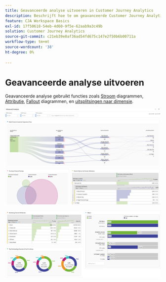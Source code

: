 ```yaml
---
title: Geavanceerde analyse uitvoeren in Customer Journey Analytics
description: Beschrijft hoe te om geavanceerde Customer Journey Analytics analyse in Workspace te doen.
feature: CJA Workspace Basics
exl-id: 17f50618-54eb-4d60-9f5e-62aab9a3c49b
solution: Customer Journey Analytics
source-git-commit: c21eb39e0af36ad54fd675c147e2f50b6b00711a
workflow-type: tm+mt
source-wordcount: '38'
ht-degree: 0%

---
```


# Geavanceerde analyse uitvoeren

Geavanceerde analyse gebruikt functies zoals [Stroom](/help/analysis-workspace/visualizations/c-flow/flow.md) diagrammen, [Attributie](/help/analysis-workspace/c-panels/attribution.md), [Fallout](/help/analysis-workspace/visualizations/fallout/fallout-flow.md) diagrammen, en [uitsplitsingen naar dimensie](/help/components/dimensions/t-breakdown-fa.md).

![Werkruimtescherm 1](assets/cja-adv-analysis1.png)

![Werkruimtescherm 2](assets/cja-adv-analysis2.png)
